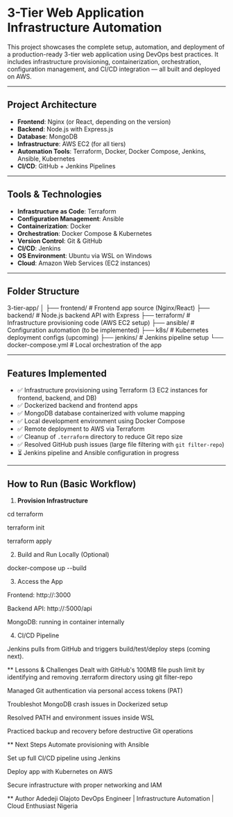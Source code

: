 #  3-Tier Web Application Infrastructure Automation

This project showcases the complete setup, automation, and deployment of a production-ready 3-tier web application using DevOps best practices. It includes infrastructure provisioning, containerization, orchestration, configuration management, and CI/CD integration — all built and deployed on AWS.

---

## Project Architecture

- **Frontend**: Nginx (or React, depending on the version)
- **Backend**: Node.js with Express.js
- **Database**: MongoDB
- **Infrastructure**: AWS EC2 (for all tiers)
- **Automation Tools**: Terraform, Docker, Docker Compose, Jenkins, Ansible, Kubernetes
- **CI/CD**: GitHub + Jenkins Pipelines

---

## Tools & Technologies

- **Infrastructure as Code**: Terraform
- **Configuration Management**: Ansible
- **Containerization**: Docker
- **Orchestration**: Docker Compose & Kubernetes
- **Version Control**: Git & GitHub
- **CI/CD**: Jenkins
- **OS Environment**: Ubuntu via WSL on Windows
- **Cloud**: Amazon Web Services (EC2 instances)

---

## Folder Structure

3-tier-app/
│
├── frontend/ # Frontend app source (Nginx/React)
├── backend/ # Node.js backend API with Express
├── terraform/ # Infrastructure provisioning code (AWS EC2 setup)
├── ansible/ # Configuration automation (to be implemented)
├── k8s/ # Kubernetes deployment configs (upcoming)
├── jenkins/ # Jenkins pipeline setup
└── docker-compose.yml # Local orchestration of the app

---

## Features Implemented

- ✅ Infrastructure provisioning using Terraform (3 EC2 instances for frontend, backend, and DB)
- ✅ Dockerized backend and frontend apps
- ✅ MongoDB database containerized with volume mapping
- ✅ Local development environment using Docker Compose
- ✅ Remote deployment to AWS via Terraform
- ✅ Cleanup of `.terraform` directory to reduce Git repo size
- ✅ Resolved GitHub push issues (large file filtering with `git filter-repo`)
- ⏳ Jenkins pipeline and Ansible configuration in progress

---

##  How to Run (Basic Workflow)

1. **Provision Infrastructure**

cd terraform

terraform init

terraform apply

2. Build and Run Locally (Optional)

docker-compose up --build

3. Access the App

Frontend: http://<public-ip>:3000

Backend API: http://<public-ip>:5000/api

MongoDB: running in container internally

4. CI/CD Pipeline

Jenkins pulls from GitHub and triggers build/test/deploy steps (coming next).

** Lessons & Challenges
Dealt with GitHub's 100MB file push limit by identifying and removing .terraform directory using git filter-repo

Managed Git authentication via personal access tokens (PAT)

Troubleshot MongoDB crash issues in Dockerized setup

Resolved PATH and environment issues inside WSL

Practiced backup and recovery before destructive Git operations

** Next Steps
 Automate provisioning with Ansible

 Set up full CI/CD pipeline using Jenkins

 Deploy app with Kubernetes on AWS

 Secure infrastructure with proper networking and IAM

** Author
Adedeji Olajoto
DevOps Engineer | Infrastructure Automation | Cloud Enthusiast
Nigeria
